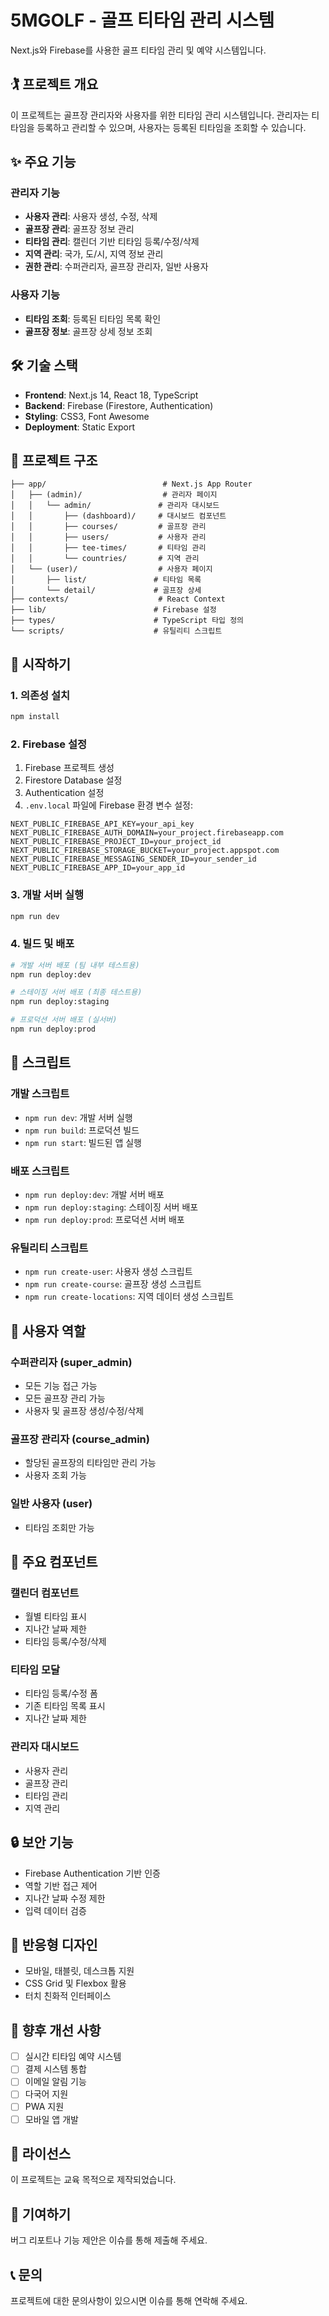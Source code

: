 # 5MGOLF - 골프 티타임 관리 시스템

Next.js와 Firebase를 사용한 골프 티타임 관리 및 예약 시스템입니다.

## 🏌️ 프로젝트 개요

이 프로젝트는 골프장 관리자와 사용자를 위한 티타임 관리 시스템입니다. 관리자는 티타임을 등록하고 관리할 수 있으며, 사용자는 등록된 티타임을 조회할 수 있습니다.

## ✨ 주요 기능

### 관리자 기능
- **사용자 관리**: 사용자 생성, 수정, 삭제
- **골프장 관리**: 골프장 정보 관리
- **티타임 관리**: 캘린더 기반 티타임 등록/수정/삭제
- **지역 관리**: 국가, 도/시, 지역 정보 관리
- **권한 관리**: 수퍼관리자, 골프장 관리자, 일반 사용자

### 사용자 기능
- **티타임 조회**: 등록된 티타임 목록 확인
- **골프장 정보**: 골프장 상세 정보 조회

## 🛠️ 기술 스택

- **Frontend**: Next.js 14, React 18, TypeScript
- **Backend**: Firebase (Firestore, Authentication)
- **Styling**: CSS3, Font Awesome
- **Deployment**: Static Export

## 📁 프로젝트 구조

```
├── app/                          # Next.js App Router
│   ├── (admin)/                  # 관리자 페이지
│   │   └── admin/               # 관리자 대시보드
│   │       ├── (dashboard)/     # 대시보드 컴포넌트
│   │       ├── courses/         # 골프장 관리
│   │       ├── users/           # 사용자 관리
│   │       ├── tee-times/       # 티타임 관리
│   │       └── countries/       # 지역 관리
│   └── (user)/                  # 사용자 페이지
│       ├── list/               # 티타임 목록
│       └── detail/             # 골프장 상세
├── contexts/                    # React Context
├── lib/                        # Firebase 설정
├── types/                      # TypeScript 타입 정의
└── scripts/                    # 유틸리티 스크립트
```

## 🚀 시작하기

### 1. 의존성 설치
```bash
npm install
```

### 2. Firebase 설정
1. Firebase 프로젝트 생성
2. Firestore Database 설정
3. Authentication 설정
4. `.env.local` 파일에 Firebase 환경 변수 설정:
```env
NEXT_PUBLIC_FIREBASE_API_KEY=your_api_key
NEXT_PUBLIC_FIREBASE_AUTH_DOMAIN=your_project.firebaseapp.com
NEXT_PUBLIC_FIREBASE_PROJECT_ID=your_project_id
NEXT_PUBLIC_FIREBASE_STORAGE_BUCKET=your_project.appspot.com
NEXT_PUBLIC_FIREBASE_MESSAGING_SENDER_ID=your_sender_id
NEXT_PUBLIC_FIREBASE_APP_ID=your_app_id
```

### 3. 개발 서버 실행
```bash
npm run dev
```

### 4. 빌드 및 배포
```bash
# 개발 서버 배포 (팀 내부 테스트용)
npm run deploy:dev

# 스테이징 서버 배포 (최종 테스트용)
npm run deploy:staging

# 프로덕션 서버 배포 (실서버)
npm run deploy:prod
```

## 🔧 스크립트

### 개발 스크립트
- `npm run dev`: 개발 서버 실행
- `npm run build`: 프로덕션 빌드
- `npm run start`: 빌드된 앱 실행

### 배포 스크립트
- `npm run deploy:dev`: 개발 서버 배포
- `npm run deploy:staging`: 스테이징 서버 배포
- `npm run deploy:prod`: 프로덕션 서버 배포

### 유틸리티 스크립트
- `npm run create-user`: 사용자 생성 스크립트
- `npm run create-course`: 골프장 생성 스크립트
- `npm run create-locations`: 지역 데이터 생성 스크립트

## 👥 사용자 역할

### 수퍼관리자 (super_admin)
- 모든 기능 접근 가능
- 모든 골프장 관리 가능
- 사용자 및 골프장 생성/수정/삭제

### 골프장 관리자 (course_admin)
- 할당된 골프장의 티타임만 관리 가능
- 사용자 조회 가능

### 일반 사용자 (user)
- 티타임 조회만 가능

## 🎨 주요 컴포넌트

### 캘린더 컴포넌트
- 월별 티타임 표시
- 지나간 날짜 제한
- 티타임 등록/수정/삭제

### 티타임 모달
- 티타임 등록/수정 폼
- 기존 티타임 목록 표시
- 지나간 날짜 제한

### 관리자 대시보드
- 사용자 관리
- 골프장 관리
- 티타임 관리
- 지역 관리

## 🔒 보안 기능

- Firebase Authentication 기반 인증
- 역할 기반 접근 제어
- 지나간 날짜 수정 제한
- 입력 데이터 검증

## 📱 반응형 디자인

- 모바일, 태블릿, 데스크톱 지원
- CSS Grid 및 Flexbox 활용
- 터치 친화적 인터페이스

## 🚧 향후 개선 사항

- [ ] 실시간 티타임 예약 시스템
- [ ] 결제 시스템 통합
- [ ] 이메일 알림 기능
- [ ] 다국어 지원
- [ ] PWA 지원
- [ ] 모바일 앱 개발

## 📄 라이선스

이 프로젝트는 교육 목적으로 제작되었습니다.

## 🤝 기여하기

버그 리포트나 기능 제안은 이슈를 통해 제출해 주세요.

## 📞 문의

프로젝트에 대한 문의사항이 있으시면 이슈를 통해 연락해 주세요.